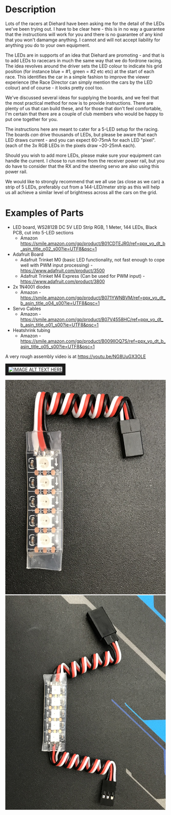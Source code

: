 # Description
Lots of the racers at Diehard have been asking me for the detail of the LEDs we've been trying out. 
I have to be clear here - this is in no way a guarantee that the instructions will work for you and there is no guarantee of any kind that you won't damamge anything.  I cannot and will not accept liability for anything you do to your own equipment.

The LEDs are in supports of an idea that Diehard are promoting - and that is to add LEDs to racecars in much the same way that we do fordrone racing.  The idea revolves around the driver sets the LED colour to indicate his grid position (for instance blue = #1, green = #2 etc etc) at the start of each race.  This identifies the car in a simple fashion to improve the viewer experience (the Race Director can simply mention the cars by the LED colour) and of course - it looks pretty cool too.

We've discussed several ideas for supplying the boards, and we feel that the most practical method for now is to provide instructions.  There are plenty of us that can build these, and for those that don't feel comfortable, I'm certain that there are a couple of club members who would be happy to put one together for you.

The instructions here are meant to cater for a 5-LED setup for the racing.  The boards *can* drive thousands of LEDs, but please be aware that each LED draws current - and you can expect 60-75mA for each LED "pixel".  (each of the 3x RGB LEDs in the pixels draw ~20-25mA each).

Should you wish to add more LEDs, please make sure your equipment can handle the current.  I chose to run mine from the receiver power rail, but you do have to consider that the RX and the steering servo are also using this power rail.

We would like to strongly recommend that we all use (as close as we can) a strip of 5 LEDs, preferably cut from a 144-LED/meter strip as this will help us all achieve a similar level of brightness across all the cars on the grid.

# Examples of Parts
* LED board, WS2812B DC 5V LED Strip RGB, 1 Meter, 144 LEDs, Black PCB, cut into 5-LED sections
  * Amazon https://smile.amazon.com/gp/product/B01CDTEJR0/ref=ppx_yo_dt_b_asin_title_o02_s00?ie=UTF8&psc=1
* Adafruit Board
  * Adafruit Trinket M0 (basic LED functionality, not fast enough to cope well with PWM input processing) - https://www.adafruit.com/product/3500
  * Adafruit Trinket M4 Express (Can be used for PWM input) - https://www.adafruit.com/product/3800
* 2x 1N4001 diodes
  * Amazon - https://smile.amazon.com/gp/product/B071YWNBVM/ref=ppx_yo_dt_b_asin_title_o04_s00?ie=UTF8&psc=1
* Servo Cables
  * Amazon - https://smile.amazon.com/gp/product/B07V4558HC/ref=ppx_yo_dt_b_asin_title_o01_s00?ie=UTF8&psc=1
* Heatshrink tubing
  * Amazon - https://smile.amazon.com/gp/product/B009IIOQ7S/ref=ppx_yo_dt_b_asin_title_o05_s00?ie=UTF8&psc=1
  
A very rough assembly video is at https://youtu.be/NG8UuGX3OLE

<a href="http://www.youtube.com/watch?feature=player_embedded&v=NG8UuGX3OLE" target="_blank"><img src="http://img.youtube.com/vi/NG8UuGX3OLE/0.jpg" alt="IMAGE ALT TEXT HERE" width="240" height="180" border="10" /></a>
  
![LED board](https://github.com/colzilla/diehard-led/blob/master/images/IMG_8283.jpg)
![LED board with daisychain tail](https://github.com/colzilla/diehard-led/blob/master/images/IMG_8286.jpg)
  
 
